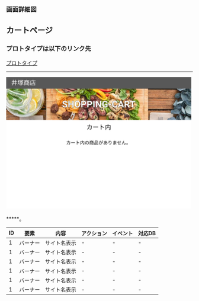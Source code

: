 ### 画面詳細図
## カートページ
### プロトタイプは以下のリンク先
[プロトタイプ](https://www.figma.com/file/iN4iPbRPMB0Yrkr3Ckt9mN/Untitled?node-id=0%3A1)
*****
<img src="../img/orignal-shopping-cartpage.png" width="500">

*****。

| ID | 要素 | 内容 | アクション | イベント | 対応DB |
|----|------|------|------------|----------|--------|
|1   |バーナー|サイト名表示|-    |-         |-       |
|1   |バーナー|サイト名表示|-    |-         |-       |
|1   |バーナー|サイト名表示|-    |-         |-       |
|1   |バーナー|サイト名表示|-    |-         |-       |
|1   |バーナー|サイト名表示|-    |-         |-       |
|1   |バーナー|サイト名表示|-    |-         |-       |

